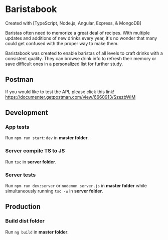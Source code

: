 # Baristabook

Created with [TypeScript, Node.js, Angular, Express, &amp; MongoDB]

Baristas often need to memorize a great deal of recipes. With multiple updates and additions of new drinks every year, it's no wonder that many could get confused with the proper way to make them.

Baristabook was created to enable baristas of all levels to craft drinks with a consistent quality. They can browse drink info to refresh their memory or save difficult ones in a personalized list for further study. 

## Postman

If you would like to test the API, please click this link!
https://documenter.getpostman.com/view/6660913/SzezbWiM

## Development

### App tests

Run `npm run start:dev` in **master folder**.

### Server compile TS to JS

Run `tsc` in **server folder**.

### Server tests

Run `npm run dev:server` or `nodemon server.js` in **master folder** while simultaneously running `tsc -w` in **server folder**.

## Production

### Build dist folder

Run `ng build` in **master folder**.